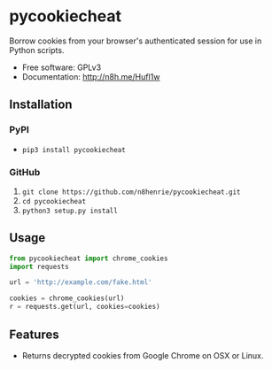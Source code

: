 # pycookiecheat

Borrow cookies from your browser's authenticated session for use in Python scripts.

*   Free software: GPLv3
*   Documentation: http://n8h.me/HufI1w


## Installation

### PyPI
* `pip3 install pycookiecheat`

### GitHub
1. `git clone https://github.com/n8henrie/pycookiecheat.git`
2. `cd pycookiecheat`
3. `python3 setup.py install`

## Usage
```python
from pycookiecheat import chrome_cookies
import requests

url = 'http://example.com/fake.html'

cookies = chrome_cookies(url)
r = requests.get(url, cookies=cookies)
```

## Features
*  Returns decrypted cookies from Google Chrome on OSX or Linux.

